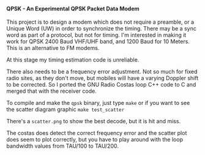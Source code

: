 #### QPSK - An Experimental QPSK Packet Data Modem
This project is to design a modem which does not require a preamble, or a Unique Word (UW) in order to synchronize the timing. There may be a sync word as part of a protocol, but not for timing. I'm interested in making it work for QPSK 2400 Baud VHF/UHF band, and 1200 Baud for 10 Meters. This is an alternative to FM modems.

At this stage my timing estimation code is unreliable.

There also needs to be a frequency error adjustment. Not so much for fixed radio sites, as they don't move, but mobiles will have a varying Doppler shift to be corrected. So I ported the GNU Radio Costas loop C++ code to C and merged that with the receiver code.

To compile and make the ```qpsk``` binary, just type ```make``` or if you want to see the scatter diagram graphic ```make test_scatter```

There's a ```scatter.png``` to show the best decode, but it is hit and miss.

The costas does detect the correct frequency error and the scatter plot does seem to plot correctly, but you have to play around with the loop bandwidth values from TAU/100 to TAU/200.

